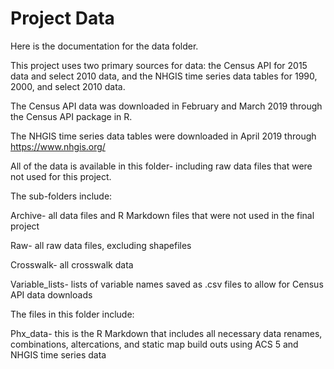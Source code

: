 # Project Data

Here is the documentation for the data folder.

This project uses two primary sources for data: the Census API for 2015 data and select 2010 data, and the NHGIS time series data tables for 1990, 2000, and select 2010 data.

The Census API data was downloaded in February and March 2019 through the Census API package in R.

The NHGIS time series data tables were downloaded in April 2019 through https://www.nhgis.org/

All of the data is available in this folder- including raw data files that were not used for this project.

The sub-folders include:

Archive- all data files and R Markdown files that were not used in the final project

Raw- all raw data files, excluding shapefiles

Crosswalk- all crosswalk data

Variable_lists- lists of variable names saved as .csv files to allow for Census API data downloads

The files in this folder include:

Phx_data- this is the R Markdown that includes all necessary data renames, combinations, altercations, and static map build outs using ACS 5 and NHGIS time series data
